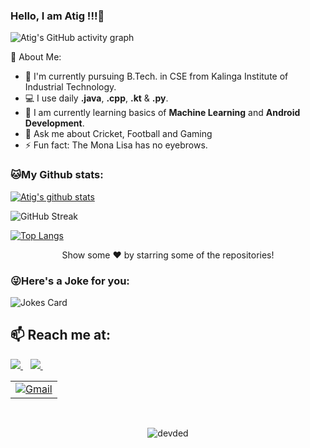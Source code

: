 ### Hello, I am Atig !!!👋


![Atig's GitHub activity graph](https://activity-graph.herokuapp.com/graph?username=AtigPurohit&theme=react-dark&hide_border=true&area=true)



🤵 About Me:

- 🏦 I'm currently pursuing B.Tech. in CSE from Kalinga Institute of Industrial Technology.
- 💻 I use daily **.java**, **.cpp**, **.kt** & **.py**.
- 🌱 I am currently learning basics of **Machine Learning** and **Android Development**.
- 💬 Ask me about Cricket, Football and Gaming
- ⚡ Fun fact: The Mona Lisa has no eyebrows. 




### 🐱My Github stats:


<a href="https://github.com/AtigPurohit">
 <img align="center" src="https://github-readme-stats.vercel.app/api?username=AtigPurohit&show_icons=true&theme=dark&line_height=27&title_color=2EDDD5&bg_color=000000&hide_border=1" alt="Atig's github stats"/>
</a>

![GitHub Streak](https://github-readme-streak-stats.herokuapp.com?user=AtigPurohit&theme=great-gatsby&hide_border=true&sideNums=2EDDD5&background=000000&ring=1CC6DD&border=DD2727&currStreakNum=2ACBDD)

[![Top Langs](https://github-readme-stats.vercel.app/api/top-langs/?username=AtigPurohit&layout=compact&text_color=daf7dc&bg_color=000000)](https://github.com/anuraghazra/github-readme-stats)

<div align="center">
  
Show some ❤️ by starring some of the repositories!

</div>

### 😜Here's a Joke for you:
<img align="center" src="https://readme-jokes.vercel.app/api" alt="Jokes Card" />

## 📫 Reach me at:

<table>
  <tr>
    <a href="https://www.linkedin.com/in/atig-purohit-a83233183/">
    <img src="https://img.shields.io/badge/linkedin-%230077B5.svg?&style=for-the-badge&logo=linkedin&logoColor=white" />
  </a>&nbsp;&nbsp;
   <td><a href="mailto:itsthechamp0074@mgail.com"><img src="https://img.shields.io/badge/Gmail-D14836?style=for-the-badge&logo=gmail&logoColor=white" alt="Gmail"></a></td>
  <a href="https://www.instagram.com/x.___mysterious___.x/">
    <img src="https://img.shields.io/badge/instagram-%23E4405F.svg?&style=for-the-badge&logo=instagram&logoColor=white" />        
  </a>&nbsp;&nbsp;
</table>

<br>
<p align="center"> <img src="https://komarev.com/ghpvc/?username=AtigPurohit" alt="devded" /> </p>
